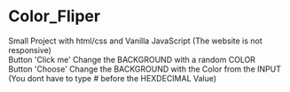 # Color_Fliper
Small Project with html/css and Vanilla JavaScript (The website is not responsive) </br>
Button 'Click me' Change the BACKGROUND with a random COLOR </br>
Button 'Choose' Change the BACKGROUND with the Color from the INPUT (You dont have to type # before the HEXDECIMAL Value)
